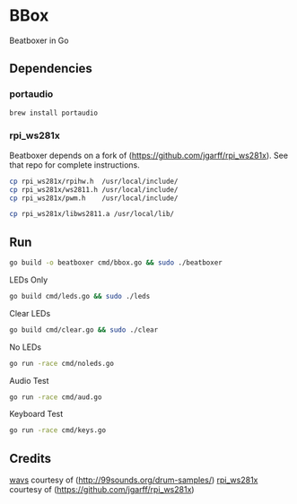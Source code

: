 # BBox

Beatboxer in Go

## Dependencies

### portaudio

```bash
brew install portaudio
```

### rpi_ws281x

Beatboxer depends on a fork of (https://github.com/jgarff/rpi_ws281x). See that
repo for complete instructions.

```bash
cp rpi_ws281x/rpihw.h  /usr/local/include/
cp rpi_ws281x/ws2811.h /usr/local/include/
cp rpi_ws281x/pwm.h    /usr/local/include/

cp rpi_ws281x/libws2811.a /usr/local/lib/
```

## Run

```bash
go build -o beatboxer cmd/bbox.go && sudo ./beatboxer
```

LEDs Only

```bash
go build cmd/leds.go && sudo ./leds
```

Clear LEDs

```bash
go build cmd/clear.go && sudo ./clear
```

No LEDs

```bash
go run -race cmd/noleds.go
```

Audio Test

```bash
go run -race cmd/aud.go
```

Keyboard Test

```bash
go run -race cmd/keys.go
```

## Credits

[wavs](wavs) courtesy of (http://99sounds.org/drum-samples/)
[rpi_ws281x](rpi_ws281x) courtesy of (https://github.com/jgarff/rpi_ws281x)
